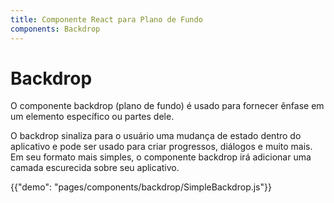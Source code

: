 ```yaml
---
title: Componente React para Plano de Fundo
components: Backdrop
---
```


# Backdrop

<p class="description">O componente backdrop (plano de fundo) é usado para fornecer ênfase em um elemento específico ou partes dele.</p>

O backdrop sinaliza para o usuário uma mudança de estado dentro do aplicativo e pode ser usado para criar progressos, diálogos e muito mais. Em seu formato mais simples, o componente backdrop irá adicionar uma camada escurecida sobre seu aplicativo.

{{"demo": "pages/components/backdrop/SimpleBackdrop.js"}}
